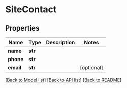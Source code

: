 # SiteContact


## Properties
Name | Type | Description | Notes
------------ | ------------- | ------------- | -------------
**name** | **str** |  | 
**phone** | **str** |  | 
**email** | **str** |  | [optional] 

[[Back to Model list]](../README.md#documentation-for-models) [[Back to API list]](../README.md#documentation-for-api-endpoints) [[Back to README]](../README.md)


